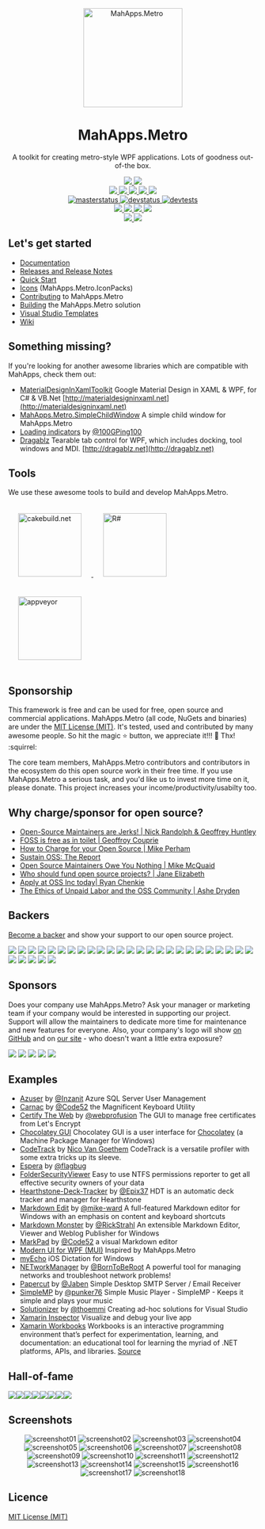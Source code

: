 <div align="center">
  <a href="https://github.com/MahApps/MahApps.Metro">
    <img alt="MahApps.Metro" width="200" heigth="200" src="https://user-images.githubusercontent.com/658431/30968270-0e3a855e-a45f-11e7-862b-8d92ebd301ad.png">
  </a>
  <h1>MahApps.Metro</h1>
  <p>
    A toolkit for creating metro-style WPF applications. Lots of goodness out-of-the box.
  </p>
  <a href="https://gitter.im/MahApps/MahApps.Metro">
    <img src="https://img.shields.io/badge/Gitter-Join%20Chat-green.svg?style=flat-square">
  </a>
  <a href="https://twitter.com/punker76">
    <img src="https://img.shields.io/badge/twitter-%40punker76-55acee.svg?style=flat-square">
  </a>
  <br />
  <a href="https://www.nuget.org/packages/MahApps.Metro">
    <img src="https://img.shields.io/nuget/dt/MahApps.Metro.svg?style=flat-square">
  </a>
  <a href="https://www.nuget.org/packages/MahApps.Metro">
    <img src="https://img.shields.io/nuget/v/MahApps.Metro.svg?style=flat-square">
  </a>
  <a href="https://www.nuget.org/packages/MahApps.Metro">
    <img src="https://img.shields.io/nuget/vpre/MahApps.Metro.svg?style=flat-square&label=nuget-pre">
  </a>
  <a href="https://ci.appveyor.com/nuget/mahapps.metro">
    <img src="https://img.shields.io/badge/nuget--pre-appveyor-green.svg?style=flat-square">
  </a>
  <a href="https://github.com/MahApps/MahApps.Metro/releases/latest">
    <img src="https://img.shields.io/github/release/MahApps/MahApps.Metro.svg?style=flat-square">
  </a>
  <br />
  <a href="https://ci.appveyor.com/project/punker76/mahapps-metro/branch/master">
    <img alt="masterstatus" src="https://img.shields.io/appveyor/ci/punker76/mahapps-metro/master.svg?style=flat-square&&label=master">
  </a>
  <a href="https://ci.appveyor.com/project/punker76/mahapps-metro/branch/develop">
    <img alt="devstatus" src="https://img.shields.io/appveyor/ci/punker76/mahapps-metro/develop.svg?style=flat-square&&label=develop">
  </a>
  <a href="https://ci.appveyor.com/project/punker76/mahapps-metro/branch/develop">
    <img alt="devtests" src="https://img.shields.io/appveyor/tests/punker76/mahapps-metro/develop.svg?style=flat-square">
  </a>
  <br />
  <a href="https://github.com/MahApps/MahApps.Metro/issues">
    <img src="https://img.shields.io/github/issues-raw/MahApps/MahApps.Metro.svg?style=flat-square">
  </a>
  <a href="https://github.com/MahApps/MahApps.Metro/issues">
    <img src="https://img.shields.io/github/issues-closed-raw/MahApps/MahApps.Metro.svg?style=flat-square">
  </a>
  <a href="https://github.com/MahApps/MahApps.Metro/issues">
    <img src="https://img.shields.io/github/issues-pr-raw/MahApps/MahApps.Metro.svg?style=flat-square">
  </a>
  <a href="https://github.com/MahApps/MahApps.Metro/issues">
    <img src="https://img.shields.io/github/issues-pr-closed-raw/MahApps/MahApps.Metro.svg?style=flat-square">
  </a>
  <br />
  <a href="https://opencollective.com/mahappsmetro#contributors">
    <img src="https://opencollective.com/mahappsmetro/backers/badge.svg?style=flat-square">
  </a>
  <a href="https://opencollective.com/mahappsmetro#contributors">
    <img src="https://opencollective.com/mahappsmetro/sponsors/badge.svg?style=flat-square">
  </a>
</div>

## Let's get started

- [Documentation](https://github.com/MahApps/MahApps.Metro/wiki/Documentation)
- [Releases and Release Notes](https://github.com/MahApps/MahApps.Metro/releases)
- [Quick Start](https://github.com/MahApps/MahApps.Metro/wiki/Quick-Start)
- [Icons](https://github.com/MahApps/MahApps.Metro/wiki/Icons) (MahApps.Metro.IconPacks)
- [Contributing](https://github.com/MahApps/MahApps.Metro/wiki/Contributing) to MahApps.Metro
- [Building](https://github.com/MahApps/MahApps.Metro/wiki/Building-the-MahApps.Metro-solution) the MahApps.Metro solution
- [Visual Studio Templates](https://github.com/MahApps/MahApps.Metro/wiki/Visual-Studio-Templates)
- [Wiki](https://github.com/MahApps/MahApps.Metro/wiki)

## Something missing?

If you're looking for another awesome libraries which are compatible with MahApps, check them out:

- [MaterialDesignInXamlToolkit](https://github.com/ButchersBoy/MaterialDesignInXamlToolkit) Google Material Design in XAML & WPF, for C# & VB.Net [http://materialdesigninxaml.net](http://materialdesigninxaml.net)
- [MahApps.Metro.SimpleChildWindow](https://github.com/punker76/MahApps.Metro.SimpleChildWindow) A simple child window for MahApps.Metro
- [Loading indicators](https://github.com/100GPing100/LoadingIndicators.WPF) by [@100GPing100](https://github.com/100GPing100)
- [Dragablz](https://github.com/ButchersBoy/Dragablz) Tearable tab control for WPF, which includes docking, tool windows and MDI. [http://dragablz.net](http://dragablz.net)

## Tools

We use these awesome tools to build and develop MahApps.Metro.

<div>
  <a href="https://cakebuild.net/">
    <img alt="cakebuild.net" width="128" heigth="128" vspace="20" hspace="20" src="./docs/cake-medium.png">
  </a>
  <a href="https://www.jetbrains.com/resharper/">
    <img alt="R#" width="128" heigth="128" vspace="20" hspace="20" src="./docs/icon_ReSharper.png">
  </a>
  <a href="https://www.appveyor.com/">
    <img alt="appveyor" width="128" heigth="128" vspace="20" hspace="20" src="./docs/Appveyor_logo.svg">
  </a>
</div>

## Sponsorship

This framework is free and can be used for free, open source and commercial applications. MahApps.Metro (all code, NuGets and binaries) are under the [MIT License (MIT)](./LICENSE). It's tested, used and contributed by many awesome people. So hit the magic :star: button, we appreciate it!!! :pray: Thx! :squirrel:

The core team members, MahApps.Metro contributors and contributors in the ecosystem do this open source work in their free time. If you use MahApps.Metro a serious task, and you'd like us to invest more time on it, please donate. This project increases your income/productivity/usabilty too.

## Why charge/sponsor for open source?

 * [Open-Source Maintainers are Jerks! | Nick Randolph & Geoffrey Huntley](https://vimeo.com/296579853)
 * [FOSS is free as in toilet | Geoffroy Couprie](http://unhandledexpression.com/general/2018/11/27/foss-is-free-as-in-toilet.html)
 * [How to Charge for your Open Source | Mike Perham](https://www.mikeperham.com/2015/11/23/how-to-charge-for-your-open-source/)
 * [Sustain OSS: The Report](https://sustainoss.org/assets/pdf/SustainOSS-west-2017-report.pdf)
 * [Open Source Maintainers Owe You Nothing | Mike McQuaid](https://mikemcquaid.com/2018/03/19/open-source-maintainers-owe-you-nothing/)
 * [Who should fund open source projects? | Jane Elizabeth](https://jaxenter.com/who-funds-open-source-projects-133222.html)
 * [Apply at OSS Inc today| Ryan Chenkie](https://twitter.com/ryanchenkie/status/1067801413974032385)
 * [The Ethics of Unpaid Labor and the OSS Community | Ashe Dryden](https://www.ashedryden.com/blog/the-ethics-of-unpaid-labor-and-the-oss-community)

## Backers

[Become a backer](https://opencollective.com/mahappsmetro#backer) and show your support to our open source project.

  <a href="https://opencollective.com/mahappsmetro/backers/0/website" target="_blank"><img src="https://opencollective.com/mahappsmetro/backers/0/avatar"></a>
  <a href="https://opencollective.com/mahappsmetro/backers/1/website" target="_blank"><img src="https://opencollective.com/mahappsmetro/backers/1/avatar"></a>
  <a href="https://opencollective.com/mahappsmetro/backers/2/website" target="_blank"><img src="https://opencollective.com/mahappsmetro/backers/2/avatar"></a>
  <a href="https://opencollective.com/mahappsmetro/backers/3/website" target="_blank"><img src="https://opencollective.com/mahappsmetro/backers/3/avatar"></a>
  <a href="https://opencollective.com/mahappsmetro/backers/4/website" target="_blank"><img src="https://opencollective.com/mahappsmetro/backers/4/avatar"></a>
  <a href="https://opencollective.com/mahappsmetro/backers/5/website" target="_blank"><img src="https://opencollective.com/mahappsmetro/backers/5/avatar"></a>
  <a href="https://opencollective.com/mahappsmetro/backers/6/website" target="_blank"><img src="https://opencollective.com/mahappsmetro/backers/6/avatar"></a>
  <a href="https://opencollective.com/mahappsmetro/backers/7/website" target="_blank"><img src="https://opencollective.com/mahappsmetro/backers/7/avatar"></a>
  <a href="https://opencollective.com/mahappsmetro/backers/8/website" target="_blank"><img src="https://opencollective.com/mahappsmetro/backers/8/avatar"></a>
  <a href="https://opencollective.com/mahappsmetro/backers/9/website" target="_blank"><img src="https://opencollective.com/mahappsmetro/backers/9/avatar"></a>
  <a href="https://opencollective.com/mahappsmetro/backers/10/website" target="_blank"><img src="https://opencollective.com/mahappsmetro/backers/10/avatar"></a>
  <a href="https://opencollective.com/mahappsmetro/backers/11/website" target="_blank"><img src="https://opencollective.com/mahappsmetro/backers/11/avatar"></a>
  <a href="https://opencollective.com/mahappsmetro/backers/12/website" target="_blank"><img src="https://opencollective.com/mahappsmetro/backers/12/avatar"></a>
  <a href="https://opencollective.com/mahappsmetro/backers/13/website" target="_blank"><img src="https://opencollective.com/mahappsmetro/backers/13/avatar"></a>
  <a href="https://opencollective.com/mahappsmetro/backers/14/website" target="_blank"><img src="https://opencollective.com/mahappsmetro/backers/14/avatar"></a>
  <a href="https://opencollective.com/mahappsmetro/backers/15/website" target="_blank"><img src="https://opencollective.com/mahappsmetro/backers/15/avatar"></a>
  <a href="https://opencollective.com/mahappsmetro/backers/16/website" target="_blank"><img src="https://opencollective.com/mahappsmetro/backers/16/avatar"></a>
  <a href="https://opencollective.com/mahappsmetro/backers/17/website" target="_blank"><img src="https://opencollective.com/mahappsmetro/backers/17/avatar"></a>
  <a href="https://opencollective.com/mahappsmetro/backers/18/website" target="_blank"><img src="https://opencollective.com/mahappsmetro/backers/18/avatar"></a>
  <a href="https://opencollective.com/mahappsmetro/backers/19/website" target="_blank"><img src="https://opencollective.com/mahappsmetro/backers/19/avatar"></a>
  <a href="https://opencollective.com/mahappsmetro/backers/20/website" target="_blank"><img src="https://opencollective.com/mahappsmetro/backers/20/avatar"></a>
  <a href="https://opencollective.com/mahappsmetro/backers/21/website" target="_blank"><img src="https://opencollective.com/mahappsmetro/backers/21/avatar"></a>
  <a href="https://opencollective.com/mahappsmetro/backers/22/website" target="_blank"><img src="https://opencollective.com/mahappsmetro/backers/22/avatar"></a>
  <a href="https://opencollective.com/mahappsmetro/backers/23/website" target="_blank"><img src="https://opencollective.com/mahappsmetro/backers/23/avatar"></a>
  <a href="https://opencollective.com/mahappsmetro/backers/24/website" target="_blank"><img src="https://opencollective.com/mahappsmetro/backers/24/avatar"></a>
  <a href="https://opencollective.com/mahappsmetro/backers/25/website" target="_blank"><img src="https://opencollective.com/mahappsmetro/backers/25/avatar"></a>
  <a href="https://opencollective.com/mahappsmetro/backers/26/website" target="_blank"><img src="https://opencollective.com/mahappsmetro/backers/26/avatar"></a>
  <a href="https://opencollective.com/mahappsmetro/backers/27/website" target="_blank"><img src="https://opencollective.com/mahappsmetro/backers/27/avatar"></a>
  <a href="https://opencollective.com/mahappsmetro/backers/28/website" target="_blank"><img src="https://opencollective.com/mahappsmetro/backers/28/avatar"></a>
  <a href="https://opencollective.com/mahappsmetro/backers/29/website" target="_blank"><img src="https://opencollective.com/mahappsmetro/backers/29/avatar"></a>

## Sponsors

Does your company use MahApps.Metro?  Ask your manager or marketing team if your company would be interested in supporting our project.  Support will allow the maintainers to dedicate more time for maintenance and new features for everyone.  Also, your company's logo will show [on GitHub](https://github.com/MahApps/MahApps.Metro#readme) and on [our site](https://mahapps.com) - who doesn't want a little extra exposure?

  <a href="https://opencollective.com/mahappsmetro/sponsors/0/website" target="_blank"><img src="https://opencollective.com/mahappsmetro/sponsors/0/avatar"></a>
  <a href="https://opencollective.com/mahappsmetro/sponsors/1/website" target="_blank"><img src="https://opencollective.com/mahappsmetro/sponsors/1/avatar"></a>
  <a href="https://opencollective.com/mahappsmetro/sponsors/2/website" target="_blank"><img src="https://opencollective.com/mahappsmetro/sponsors/2/avatar"></a>
  <a href="https://opencollective.com/mahappsmetro/sponsors/3/website" target="_blank"><img src="https://opencollective.com/mahappsmetro/sponsors/3/avatar"></a>
  <a href="https://opencollective.com/mahappsmetro/sponsors/4/website" target="_blank"><img src="https://opencollective.com/mahappsmetro/sponsors/4/avatar"></a>

## Examples

* [Azuser](https://github.com/Inzanit/azuser) by [@Inzanit](https://github.com/Inzanit) Azure SQL Server User Management
* [Carnac](https://github.com/Code52/carnac) by [@Code52](https://github.com/Code52) the Magnificent Keyboard Utility
* [Certify The Web](https://github.com/webprofusion/certify) by [@webprofusion](https://github.com/webprofusion) The GUI to manage free certificates from Let's Encrypt
* [Chocolatey GUI](https://github.com/chocolatey/ChocolateyGUI) Chocolatey GUI is a user interface for [Chocolatey](https://chocolatey.org/) (a Machine Package Manager for Windows)
* [CodeTrack](http://www.getcodetrack.com) by [Nico Van Goethem](https://twitter.com/GoethemNico) CodeTrack is a versatile profiler with some extra tricks up its sleeve.
* [Espera](https://github.com/flagbug/Espera) by [@flagbug](https://github.com/flagbug)
* [FolderSecurityViewer](https://www.foldersecurityviewer.com) Easy to use NTFS permissions reporter to get all effective security owners of your data
* [Hearthstone-Deck-Tracker](https://github.com/Epix37/Hearthstone-Deck-Tracker) by [@Epix37](https://github.com/Epix37) HDT is an automatic deck tracker and manager for Hearthstone
* [Markdown Edit](https://markdownedit.com) by [@mike-ward](https://github.com/mike-ward) A full-featured Markdown editor for Windows with an emphasis on content and keyboard shortcuts
* [Markdown Monster](https://markdownmonster.west-wind.com) by [@RickStrahl](https://github.com/RickStrahl) An extensible Markdown Editor, Viewer and Weblog Publisher for Windows
* [MarkPad](https://github.com/Code52/DownmarkerWPF) by [@Code52](https://github.com/Code52) a visual Markdown editor
* [Modern UI for WPF (MUI)](https://github.com/firstfloorsoftware/mui) Inspired by MahApps.Metro
* [myEcho](http://myechoapp.com/) iOS Dictation for Windows
* [NETworkManager](https://github.com/BornToBeRoot/NETworkManager) by [@BornToBeRoot](https://github.com/BornToBeRoot) A powerful tool for managing networks and troubleshoot network problems!
* [Papercut](https://github.com/jaben/papercut) by [@Jaben](https://github.com/Jaben) Simple Desktop SMTP Server / Email Receiver
* [SimpleMP](https://github.com/punker76/simple-music-player) by [@punker76](https://github.com/punker76) Simple Music Player - SimpleMP - Keeps it simple and plays your music
* [Solutionizer](https://github.com/thoemmi/Solutionizer) by [@thoemmi](https://github.com/thoemmi) Creating ad-hoc solutions for Visual Studio
* [Xamarin Inspector](https://docs.microsoft.com/en-us/xamarin/tools/inspector/) Visualize and debug your live app
* [Xamarin Workbooks](https://docs.microsoft.com/en-us/xamarin/tools/workbooks/) Workbooks is an interactive programming environment that’s perfect for experimentation, learning, and documentation: an educational tool for learning the myriad of .NET platforms, APIs, and libraries. [Source](https://github.com/Microsoft/workbooks)

## Hall-of-fame

[![](https://sourcerer.io/fame/punker76/MahApps/MahApps.Metro/images/0)](https://sourcerer.io/fame/punker76/MahApps/MahApps.Metro/links/0)[![](https://sourcerer.io/fame/punker76/MahApps/MahApps.Metro/images/1)](https://sourcerer.io/fame/punker76/MahApps/MahApps.Metro/links/1)[![](https://sourcerer.io/fame/punker76/MahApps/MahApps.Metro/images/2)](https://sourcerer.io/fame/punker76/MahApps/MahApps.Metro/links/2)[![](https://sourcerer.io/fame/punker76/MahApps/MahApps.Metro/images/3)](https://sourcerer.io/fame/punker76/MahApps/MahApps.Metro/links/3)[![](https://sourcerer.io/fame/punker76/MahApps/MahApps.Metro/images/4)](https://sourcerer.io/fame/punker76/MahApps/MahApps.Metro/links/4)[![](https://sourcerer.io/fame/punker76/MahApps/MahApps.Metro/images/5)](https://sourcerer.io/fame/punker76/MahApps/MahApps.Metro/links/5)[![](https://sourcerer.io/fame/punker76/MahApps/MahApps.Metro/images/6)](https://sourcerer.io/fame/punker76/MahApps/MahApps.Metro/links/6)[![](https://sourcerer.io/fame/punker76/MahApps/MahApps.Metro/images/7)](https://sourcerer.io/fame/punker76/MahApps/MahApps.Metro/links/7)

## Screenshots

<div align="center">

<img alt="screenshot01" src="./docs/2018-02-15_22h54_57.png">

<img alt="screenshot02" src="./docs/2018-02-15_22h55_19.png">

<img alt="screenshot03" src="./docs/2018-02-15_22h55_52.png">

<img alt="screenshot04" src="./docs/2018-02-15_22h50_39.png">

<img alt="screenshot05" src="./docs/2018-02-15_22h51_03.png">

<img alt="screenshot06" src="./docs/2018-02-15_22h51_22.png">

<img alt="screenshot07" src="./docs/2018-02-15_22h52_01.png">

<img alt="screenshot08" src="./docs/2018-02-15_22h52_26.png">

<img alt="screenshot09" src="./docs/2018-02-15_22h53_14.png">

<img alt="screenshot10" src="./docs/2018-02-15_22h53_41.png">

<img alt="screenshot11" src="./docs/2018-02-15_22h56_33.png">

<img alt="screenshot12" src="./docs/2018-02-15_22h57_16.png">

<img alt="screenshot13" src="./docs/2018-02-15_22h57_37.png">

<img alt="screenshot14" src="./docs/2018-02-15_22h57_51.png">

<img alt="screenshot15" src="./docs/2018-02-15_23h00_35.png">

<img alt="screenshot16" src="./docs/main_demo_flyout1.png">

<img alt="screenshot17" src="./docs/main_demo_flyout2.png">

<img alt="screenshot18" src="./docs/mahapps_v1.6.0.gif">

</div>

## Licence

[MIT License (MIT)](./LICENSE)
